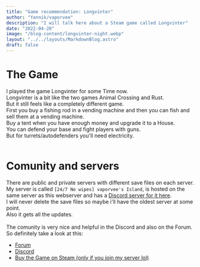 ```yaml
---
title: "Game recommendation: Longvinter"
author: "Yannik/vaporvee"
description: "I will talk here about a Steam game called Longvinter"
date: "2022-04-20"
image: "/blog-content/longvinter-night.webp"
layout: "../../layouts/MarkdownBlog.astro"
draft: false
---
```

# The Game
I played the game Longvinter for some Time now.<br>
Longvinter is a bit like the two games Animal Crossing and Rust.<br>
But it still feels like a completely different game.<br>
First you buy a fishing rod in a vending machine and then you can fish and sell them at a vending machine.<br>
Buy a tent when you have enough money and upgrade it to a House.<br>
You can defend your base and fight players with guns.<br>
But for turrets/autodefenders you'll need electricity.<br>
<br>
# Comunity and servers
There are public and private servers with different save files on each server.<br>
My server is called `[24/7 No wipes] vaporvee's Island`, is hosted on the same server as this webserver and has a [Discord server for it here](https://discord.gg/xeHbUdNGp6).<br>
I will never delete the save files so maybe i'll have the oldest server at some point.<br>
Also it gets all the updates.<br>
<br>
The comunity is very nice and helpful in the Discord and also on the Forum.<br>
So definitely take a look at this:<br>
- [Forum](https://forum.uuvana.com/t/longvinter)
- [Discord](https://discord.gg/longvinter)
- [Buy the Game on Steam (only if you join my server lol)](https://store.steampowered.com/app/1635450/Longvinter/)
